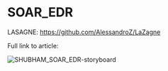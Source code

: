 # SOAR_EDR
LASAGNE: https://github.com/AlessandroZ/LaZagne

Full link to article: 

![SHUBHAM_SOAR_EDR-storyboard](https://github.com/user-attachments/assets/7cb85d69-9ee6-4ed9-ba66-b505b46b6003)

